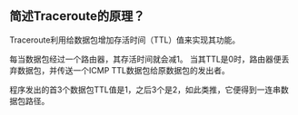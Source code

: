 ## 简述Traceroute的原理？

Traceroute利用给数据包增加存活时间（TTL）值来实现其功能。 

每当数据包经过一个路由器，其存活时间就会减1。 当其TTL是0时，路由器便丢弃数据包，并传送一个ICMP TTL数据包给原数据包的发出者。

程序发出的首3个数据包TTL值是1，之后3个是2，如此类推，它便得到一连串数据包路径。

